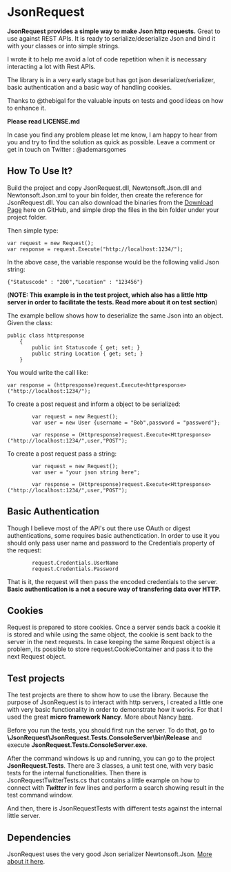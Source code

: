 JsonRequest
=========================================================================

**JsonRequest provides a simple way to make Json http requests.** Great to use against REST APIs.
It is ready to serialize/deserialize Json and bind it with your classes or into simple strings.

I wrote it to help me avoid a lot of code repetition when it is necessary interacting a lot with Rest APIs.

The library is in a very early stage but has got json deserializer/serializer, basic authentication and a basic way of handling cookies. 

Thanks to @thebigal for the valuable inputs on tests and good ideas on how to enhance it. 

**Please read LICENSE.md**

In case you find any problem please let me know, I am happy to hear from you and try to find the solution as quick as possible. 
Leave a comment or get in touch on Twitter : @ademarsgomes

How To Use It?
------------------
Build the project and copy JsonRequest.dll, Newtonsoft.Json.dll and Newtonsoft.Json.xml to your bin folder, then create the reference for JsonRequest.dll. 
You can also download the binaries from the [Download Page] here on GitHub, and simple drop the files in the bin folder under your project folder.

Then simple type:

    var request = new Request();
    var response = request.Execute("http://localhost:1234/");

In the above case, the variable response would be the following valid Json string:

`{"Statuscode" : "200","Location" : "123456"}`

(**NOTE: This example is in the test project, which also has a little http server in order to facilitate the tests. Read more about it on test section**)

The example bellow shows how to deserialize the same Json into an object.
Given the class:

    public class httpresponse
        { 
            public int Statuscode { get; set; }
            public string Location { get; set; }
        }


You would write the call like:


    var response = (httpresponse)request.Execute<httpresponse>("http://localhost:1234/");


To create a post request and inform a object to be serialized:

			var request = new Request();
            var user = new User {username = "Bob",password = "password"};

            var response = (Httpresponse)request.Execute<Httpresponse>("http://localhost:1234/",user,"POST");
			
To create a post request pass a string:

			var request = new Request();
            var user = "your json string here";

            var response = (Httpresponse)request.Execute<Httpresponse>("http://localhost:1234/",user,"POST");


Basic Authentication
------------------

Though I believe most of the API's out there use OAuth or digest authentications, some requires basic authenctication. In order to  use it you should only pass user name and password to the Credentials property of the request:

			request.Credentials.UserName
            request.Credentials.Password	
			
That is it, the request will then pass the encoded credentials to the server. **Basic authentication is a not a secure way of transfering data over HTTP.**


Cookies
------------------
Request is prepared to store cookies. Once a server sends back a cookie it is stored and while using the same object, the cookie is sent back to the server in the next requests. In case keeping the same Request object is a problem, its possible to store request.CookieContainer and pass it to the next Request object.
			
Test projects
------------------
The test projects are there to show how to use the library.
Because the purpose of JsonRequest is to interact with http servers, I created a little one with very basic functionality in order to demonstrate how it works. For that I used the great **micro framework Nancy**. More about Nancy [here].

Before you run the tests, you should first run the server. To do that, go to **\JsonRequest\JsonRequest.Tests.ConsoleServer\bin\Release** and execute **JsonRequest.Tests.ConsoleServer.exe**.


After the command windows is up and running, you can go to the project **JsonRequest.Tests**.
There are 3 classes, a unit test one, with very basic tests for the internal functionalities.
Then there is JsonRequestTwitterTests.cs that contains a little example on how to connect with ***Twitter*** in few lines and perform a search showing result in the test command window.

And then, there is JsonRequestTests with different tests against the internal little server.


Dependencies
------------------

JsonRequest uses the very good Json serializer Newtonsoft.Json. [More about it here].


[here]: http://nancyfx.org/
[More about it here]: http://james.newtonking.com/
[Download Page]: https://github.com/ademargomes/JsonRequest/downloads